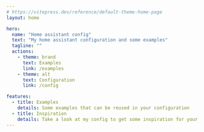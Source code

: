 ```yaml
---
# https://vitepress.dev/reference/default-theme-home-page
layout: home

hero:
  name: "Home assistant config"
  text: "My home assistant configuration and some examples"
  tagline: ""
  actions:
    - theme: brand
      text: Examples
      link: /examples
    - theme: alt
      text: Configuration
      link: /config

features:
  - title: Examples
    details: Some examples that can be reused in your configuration
  - title: Inspiration
    details: Take a look at my config to get some inspiration for your own
---
```


